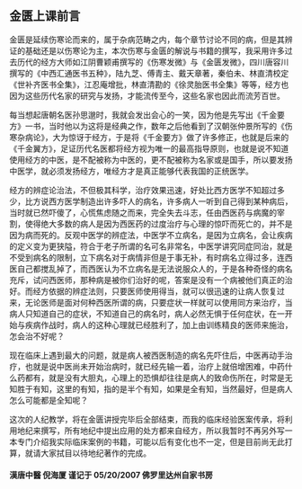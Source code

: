 ## 金匮上课前言

金匮是延续伤寒论而来的，属于杂病范畴之内，每个章节讨论不同的病，但是其辨证的基础还是以伤寒论为主，本次伤寒与金匮的解说与书籍的撰写，我采用许多过去历代的经方大师如江阴曹颖甫撰写的《伤寒发微》与《金匮发微》，四川唐容川撰写的《中西汇通医书五种》，陆九芝、傅青主、戴天章著，秦伯未、林直清校定《世补齐医书全集》，江忍庵增批，林直清勘的《徐灵胎医书全集》等等，经方也因为这些历代名家的研究与发扬，才能流传至今，这些名家也因此而流芳百世。

每当想起唐朝名医孙思邈时，我就会发出会心的一笑，因为他是先写出《千金要方》一书，当时他以为这将是经典之作，数年之后他看到了汉朝张仲景所写的《伤寒杂病论》，大为惊讶于经方，于是将《千金要方》做了许多修正，也就是后来的《千金翼方》，足证历代名医都将经方视为唯一的最高指导原则，也就是说不知道使用经方的中医，是不配被称为中医的，更不配被称为名家或是国手，所以要发扬中医学，就必须发扬经方，唯经方才是真正能够代表我国的正统医学。

经方的辨症论治法，不但极其科学，治疗效果迅速，好处比西方医学不知超过多少，比方说西方医学制造出许多吓人的病名，许多病人一听到自己得到某种病后，当时就已然吓傻了，心慌焦虑随之而来，完全失去斗志，任由西医药与病魔的宰割，使得绝大多数的病人是因为西医药的过度治疗与心理的惊吓而死亡的，并不是因为病而死的。反观中医学的辨症法，中医学不立病名，是因为立病名，会让疾病的定义变为更狭隘，符合于老子所谓的名可名非常名，中医学讲究同症同治，就是不受到病名的限制，立下病名对于病情非但是于事无补，有时病名立得过多，连西医自己都搅乱掉了，而西医认为不立病名是无法说服众人的，于是各种奇怪的病名充斥，试问西医师，那种病是被你们治好的呢，答案是没有一个病被他们真正的治好。而经方依据的辨症法则，只要医师使用得当，就可以很迅速的让病人恢复过来，无论医师是面对何种西医所谓的病，只要症状一样就可以使用同方来治疗，当病人只知道自己的症状，不知道自己的病名时，病人必然无惧于任何症状，在一开始与疾病作战时，病人的这种心理就已经胜利了，加上由训练精良的医师来施治，怎会治不好呢？

现在临床上遇到最大的问题，就是病人被西医制造的病名先吓住后，中医再动手治疗，也就是说中医尚未开始治病时，就已经先输一着，治疗上就倍增困难，中药什么药都有，就是没有大胆丸，心理上的恐惧却往往是病人的致命伤所在，时常是无知胜于有知，这里的有知，指的是半个有知，如果是全有知，当然最好，但是病人怎么可能都是全知呢？

这次的人纪教学，将在金匮讲授完毕后全部结束，而我的临床经验医案传承，将利用地纪来撰写，所有地纪中提出应用的处方都来自经方，所以我暂时不再另外写一本专门介绍我实际临床案例的书籍，可能以后有变化也不一定，但是目前尚无此打算，就请大家拭目以待地纪著作的完成。

#### 漢唐中醫 倪海厦 谨记于 05/20/2007 佛罗里达州自家书房
